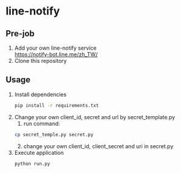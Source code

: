 # line-notify
## Pre-job
1.  Add your own line-notify service  
https://notify-bot.line.me/zh_TW/
2. Clone this repository
## Usage
1.  Install dependencies
    ```bash
    pip install -r requirements.txt
    ```
2.  Change your own client_id, secret and url by secret_template.py
    1. run command: 
    ```bash
    cp secret_temple.py secret.py
    ```
    2. change your own client_id, client_secret and uri in secret.py
3.  Execute application
    ```bash
    python run.py
    ```
